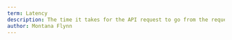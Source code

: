 ```yaml
---
term: Latency
description: The time it takes for the API request to go from the request to the response.
author: Montana Flynn
---
```

